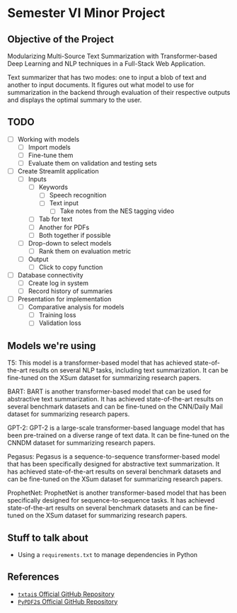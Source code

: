 # Semester VI Minor Project

## Objective of the Project 
Modularizing Multi-Source Text Summarization with Transformer-based Deep Learning and NLP techniques in a Full-Stack Web Application.

Text summarizer that has two modes: one to input a blob of text and another to input documents. It figures out what model to use for summarization in the backend through evaluation of their respective outputs and displays the optimal summary to the user. 

## TODO
- [ ] Working with models
  - [ ] Import models
  - [ ] Fine-tune them
  - [ ] Evaluate them on validation and testing sets
- [ ] Create Streamlit application
  - [ ] Inputs
    - [ ] Keywords
      - [ ] Speech recognition
      - [ ] Text input
        - [ ] Take notes from the NES tagging video
    - [ ] Tab for text
    - [ ] Another for PDFs
    - [ ] Both together if possible
  - [ ] Drop-down to select models
    - [ ] Rank them on evaluation metric
  - [ ] Output
    - [ ] Click to copy function
- [ ] Database connectivity
  - [ ] Create log in system
  - [ ] Record history of summaries
- [ ] Presentation for implementation
  - [ ] Comparative analysis for models
    - [ ] Training loss
    - [ ] Validation loss

## Models we're using
T5: This model is a transformer-based model that has achieved state-of-the-art results on several NLP tasks, including text summarization. It can be fine-tuned on the XSum dataset for summarizing research papers.

BART: BART is another transformer-based model that can be used for abstractive text summarization. It has achieved state-of-the-art results on several benchmark datasets and can be fine-tuned on the CNN/Daily Mail dataset for summarizing research papers.

GPT-2: GPT-2 is a large-scale transformer-based language model that has been pre-trained on a diverse range of text data. It can be fine-tuned on the CNNDM dataset for summarizing research papers.

Pegasus: Pegasus is a sequence-to-sequence transformer-based model that has been specifically designed for abstractive text summarization. It has achieved state-of-the-art results on several benchmark datasets and can be fine-tuned on the XSum dataset for summarizing research papers.

ProphetNet: ProphetNet is another transformer-based model that has been specifically designed for sequence-to-sequence tasks. It has achieved state-of-the-art results on several benchmark datasets and can be fine-tuned on the XSum dataset for summarizing research papers.

## Stuff to talk about
- Using a `requirements.txt` to manage dependencies in Python

## References
- [`txtai`s Official GitHub Repository](https://github.com/neuml/txtai)
- [`PyPDF2`s Official GitHub Repository](https://github.com/py-pdf/pypdf)